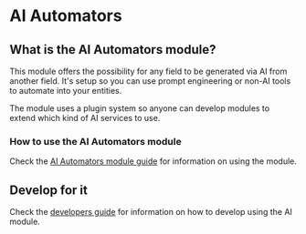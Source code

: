 # AI Automators
## What is the AI Automators module?
This module offers the possibility for any field to be generated via AI from
another field. It's setup so you can use prompt engineering or non-AI tools to
automate into your entities.

The module uses a plugin system so anyone can develop modules to extend which
kind of AI services to use.

### How to use the AI Automators module
Check the [AI Automators module guide](https://project.pages.drupalcode.org/ai/modules/ai_automators/index.md) for
information on using the module.

## Develop for it
Check the [developers guide](https://project.pages.drupalcode.org/ai/developers/developer_information.md) for
information on how to develop using the AI module.